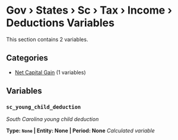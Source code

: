 # Gov › States › Sc › Tax › Income › Deductions Variables

This section contains 2 variables.

## Categories

- [Net Capital Gain](net_capital_gain/index.md) (1 variables)

## Variables

### `sc_young_child_deduction`
*South Carolina young child deduction*

**Type: `None` | Entity: None | Period: None**
*Calculated variable*
